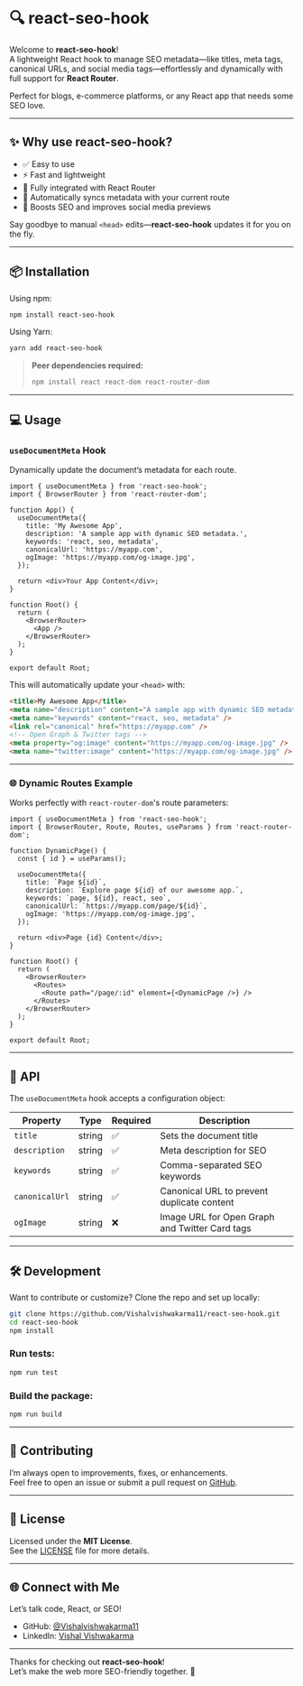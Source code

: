 # 🔍 react-seo-hook

Welcome to **react-seo-hook**!  
A lightweight React hook to manage SEO metadata—like titles, meta tags, canonical URLs, and social media tags—effortlessly and dynamically with full support for **React Router**.

Perfect for blogs, e-commerce platforms, or any React app that needs some SEO love.

---

## ✨ Why use react-seo-hook?

- ✅ Easy to use  
- ⚡ Fast and lightweight  
- 🔗 Fully integrated with React Router  
- 🧠 Automatically syncs metadata with your current route  
- 🚀 Boosts SEO and improves social media previews  

Say goodbye to manual `<head>` edits—**react-seo-hook** updates it for you on the fly.

---

## 📦 Installation

Using npm:

```bash
npm install react-seo-hook
```

Using Yarn:

```bash
yarn add react-seo-hook
```

> **Peer dependencies required:**
> ```bash
> npm install react react-dom react-router-dom
> ```

---

## 💻 Usage

### `useDocumentMeta` Hook

Dynamically update the document’s metadata for each route.

```tsx
import { useDocumentMeta } from 'react-seo-hook';
import { BrowserRouter } from 'react-router-dom';

function App() {
  useDocumentMeta({
    title: 'My Awesome App',
    description: 'A sample app with dynamic SEO metadata.',
    keywords: 'react, seo, metadata',
    canonicalUrl: 'https://myapp.com',
    ogImage: 'https://myapp.com/og-image.jpg',
  });

  return <div>Your App Content</div>;
}

function Root() {
  return (
    <BrowserRouter>
      <App />
    </BrowserRouter>
  );
}

export default Root;
```

This will automatically update your `<head>` with:
```html
<title>My Awesome App</title>
<meta name="description" content="A sample app with dynamic SEO metadata." />
<meta name="keywords" content="react, seo, metadata" />
<link rel="canonical" href="https://myapp.com" />
<!-- Open Graph & Twitter tags -->
<meta property="og:image" content="https://myapp.com/og-image.jpg" />
<meta name="twitter:image" content="https://myapp.com/og-image.jpg" />
```

---

### 🌐 Dynamic Routes Example

Works perfectly with `react-router-dom`'s route parameters:

```tsx
import { useDocumentMeta } from 'react-seo-hook';
import { BrowserRouter, Route, Routes, useParams } from 'react-router-dom';

function DynamicPage() {
  const { id } = useParams();

  useDocumentMeta({
    title: `Page ${id}`,
    description: `Explore page ${id} of our awesome app.`,
    keywords: `page, ${id}, react, seo`,
    canonicalUrl: `https://myapp.com/page/${id}`,
    ogImage: 'https://myapp.com/og-image.jpg',
  });

  return <div>Page {id} Content</div>;
}

function Root() {
  return (
    <BrowserRouter>
      <Routes>
        <Route path="/page/:id" element={<DynamicPage />} />
      </Routes>
    </BrowserRouter>
  );
}

export default Root;
```

---

## 📖 API

The `useDocumentMeta` hook accepts a configuration object:

| Property       | Type     | Required | Description                                     |
|----------------|----------|----------|-------------------------------------------------|
| `title`        | string   | ✅       | Sets the document title                         |
| `description`  | string   | ✅       | Meta description for SEO                        |
| `keywords`     | string   | ✅       | Comma-separated SEO keywords                    |
| `canonicalUrl` | string   | ✅       | Canonical URL to prevent duplicate content      |
| `ogImage`      | string   | ❌       | Image URL for Open Graph and Twitter Card tags  |

---

## 🛠 Development

Want to contribute or customize? Clone the repo and set up locally:

```bash
git clone https://github.com/Vishalvishwakarma11/react-seo-hook.git
cd react-seo-hook
npm install
```

### Run tests:

```bash
npm run test
```

### Build the package:

```bash
npm run build
```

---

## 🤝 Contributing

I’m always open to improvements, fixes, or enhancements.  
Feel free to open an issue or submit a pull request on [GitHub](https://github.com/Vishalvishwakarma11/react-seo-hook).

---

## 📜 License

Licensed under the **MIT License**.  
See the [LICENSE](./LICENSE) file for more details.

---

## 🌐 Connect with Me

Let’s talk code, React, or SEO!

- GitHub: [@Vishalvishwakarma11](https://github.com/Vishalvishwakarma11)
- LinkedIn: [Vishal Vishwakarma](https://linkedin.com/in/vishal-vishwakarma-472365215)

---

Thanks for checking out **react-seo-hook**!  
Let’s make the web more SEO-friendly together. 🎉
